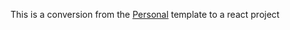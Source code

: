 This is a conversion from the [Personal](https://startbootstrap.com/previews/personal) template to a react project
